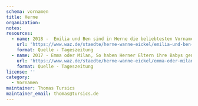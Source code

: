 ```yaml
---
schema: vornamen
title: Herne
organization: 
notes: 
resources:
  - name: 2018 -  Emilia und Ben sind in Herne die beliebtesten Vornamen 2018
    url: 'https://www.waz.de/staedte/herne-wanne-eickel/emilia-und-ben-sind-in-herne-die-beliebtesten-vornamen-2018-id216162355.html'
    format: Quelle - Tageszeitung
  - name: 2017 - Emma oder Milan, So haben Herner Eltern ihre Babys genannt
    url: 'https://www.waz.de/staedte/herne-wanne-eickel/emma-oder-milan-so-haben-herner-eltern-ihre-babys-genannt-id213023101.html'
    format: Quelle - Tageszeitung
license: ''
category:
  - Vornamen
maintainer: Thomas Tursics
maintainer_email: thomas@tursics.de
---
```

